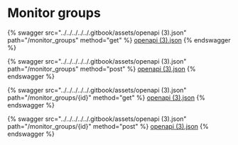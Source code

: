 # Monitor groups

{% swagger src="../../../../../.gitbook/assets/openapi (3).json" path="/monitor_groups" method="get" %}
[openapi (3).json](<../../../../../.gitbook/assets/openapi (3).json>)
{% endswagger %}

{% swagger src="../../../../../.gitbook/assets/openapi (3).json" path="/monitor_groups" method="post" %}
[openapi (3).json](<../../../../../.gitbook/assets/openapi (3).json>)
{% endswagger %}

{% swagger src="../../../../../.gitbook/assets/openapi (3).json" path="/monitor_groups/{id}" method="get" %}
[openapi (3).json](<../../../../../.gitbook/assets/openapi (3).json>)
{% endswagger %}

{% swagger src="../../../../../.gitbook/assets/openapi (3).json" path="/monitor_groups/{id}" method="post" %}
[openapi (3).json](<../../../../../.gitbook/assets/openapi (3).json>)
{% endswagger %}

